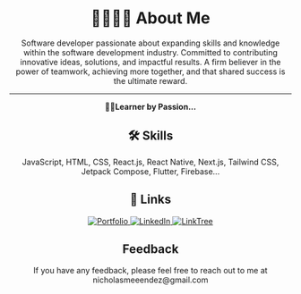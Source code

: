 <!-- Encabezado -->
<h1 align="center">👨🏽‍💻🚀 About Me</h1>

<p align="center">
  Software developer passionate about expanding skills and knowledge within the software development industry. Committed to contributing innovative ideas, solutions, and impactful results. A firm believer in the power of teamwork, achieving more together, and that shared success is the ultimate reward.
</p>

<!-- Separador -->
<hr>

<!-- Introducción -->
<p align="center">
  <strong>👨‍🎓Learner by Passion...</strong>
</p>

<!-- Habilidades -->
<h2 align="center">🛠 Skills</h2>

<p align="center">
  JavaScript, HTML, CSS, React.js, React Native, Next.js, Tailwind CSS, Jetpack Compose, Flutter, Firebase...
</p>

<!-- Enlaces -->
<h2 align="center">🔗 Links</h2>

<p align="center">
  <a href="https://portafolio-one-zeta.vercel.app/" target="_blank">
    <img src="https://img.shields.io/badge/my_portfolio-000?style=for-the-badge&logo=ko-fi&logoColor=white" alt="Portfolio">
  </a>
  <a href="https://www.linkedin.com/in/nicholasgmendez/" target="_blank">
    <img src="https://img.shields.io/badge/linkedin-0A66C2?style=for-the-badge&logo=linkedin&logoColor=white" alt="LinkedIn">
  </a>
  <a href="https://linktr.ee/nicholasmendez11" target="_blank">
    <img src="https://img.shields.io/badge/linktree-00000?style=for-the-badge&logo=linktree&logoColor=white" alt="LinkTree">
  </a>
</p>

<!-- Feedback -->
<h2 align="center">Feedback</h2>

<p align="center">
  If you have any feedback, please feel free to reach out to me at nicholasmeeendez@gmail.com
</p>
